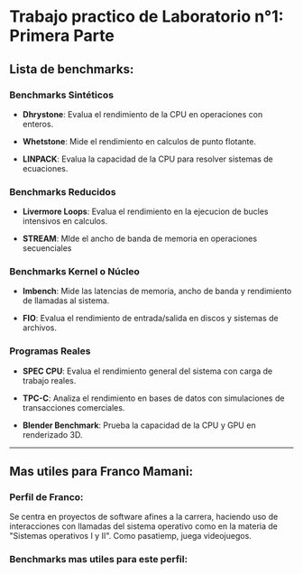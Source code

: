# Trabajo practico de Laboratorio n°1: Primera Parte
## Lista de benchmarks:

### Benchmarks Sintéticos
* **Dhrystone**: Evalua el rendimiento de la CPU en operaciones con enteros.

* **Whetstone**: Mide el rendimiento en calculos de punto flotante.

* **LINPACK**: Evalua la capacidad de la CPU para resolver sistemas de ecuaciones.

### Benchmarks Reducidos
* **Livermore Loops**: Evalua el rendimiento en la ejecucion de bucles intensivos en calculos. 

* **STREAM**: MIde el ancho de banda de memoria en operaciones secuenciales 

### Benchmarks Kernel o Núcleo
* **Imbench**: Mide las latencias de memoria, ancho de banda y rendimiento de llamadas al sistema.

* **FIO**: Evalua el rendimiento de entrada/salida en discos y sistemas de archivos.

### Programas Reales
* **SPEC CPU**: Evalua el rendimiento general del sistema con carga de trabajo reales.

* **TPC-C**: Analiza el rendimiento en bases de datos con simulaciones de transacciones comerciales.

* **Blender Benchmark**: Prueba la capacidad de la CPU y GPU en renderizado 3D.
---
## Mas utiles para Franco Mamani:

### Perfil de Franco:
Se centra en proyectos de software afines a la carrera, haciendo uso de interacciones con llamadas del sistema operativo como en la materia de "Sistemas operativos I y II". Como pasatiemp, juega videojuegos.

### Benchmarks mas utiles para este perfil:




